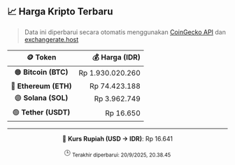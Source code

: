 

<!-- HARGA_KRIPTO -->
## 📈 Harga Kripto Terbaru

> Data ini diperbarui secara otomatis menggunakan [CoinGecko API](https://www.coingecko.com/) dan [exchangerate.host](https://exchangerate.host/)

<div align="center">

| 🪙 Token | 💰 Harga (IDR) |
|:------:|---------------:|
| 🟠 **Bitcoin (BTC)**   | Rp 1.930.020.260 |
| 🔵 **Ethereum (ETH)**  | Rp 74.423.188 |
| 🟣 **Solana (SOL)**    | Rp 3.962.749 |
| 🟢 **Tether (USDT)**   | Rp 16.650 |

---

💱 **Kurs Rupiah (USD → IDR)**: Rp 16.641

🕒 <sub>Terakhir diperbarui: 20/9/2025, 20.38.45</sub>

</div>
<!-- /HARGA_KRIPTO -->